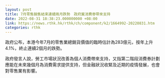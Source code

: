 ```yaml
---
layout: post
title: 7月零售銷售結束連續兩月跌勢　政府冀消費劵帶來支持
date: 2022-08-31 18:38:23.000000000 +08:00
link: https://news.rthk.hk/rthk/ch/component/k2/1664992-20220831.htm
categories: rthk
---
```


政府公布，本港今年7月的零售業總銷貨價值的臨時估計為283億元，按年上升4.1%，終止連續2個月的跌勢。

政府發言人說，勞工市場狀況改善為個人消費帶來支持，又指第二階段消費券計劃應能在未來幾個月為消費需求提供支持，但金融狀況收緊及近期的疫情發展，也會對零售業有影響。
